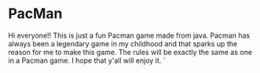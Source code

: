 # PacMan
Hi everyone!! This is just a fun Pacman game made from java. Pacman has always been a legendary game in my childhood and that sparks up the reason for me to make this game. The rules will be exactly the same as one in a Pacman game. I hope that y'all will enjoy it.
`